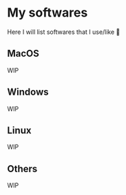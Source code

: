 # My softwares 

Here I will list softwares that I use/like 🔧

## MacOS

WIP

## Windows

WIP

## Linux

WIP

## Others

WIP